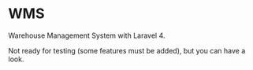 WMS
==========

Warehouse Management System with Laravel 4.

Not ready for testing (some features must be added), but you can have a look.
